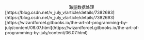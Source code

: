 <center>海量数据处理</center>
[https://blog.csdn.net/v_july_v/article/details/7382693](https://blog.csdn.net/v_july_v/article/details/7382693)
[https://wizardforcel.gitbooks.io/the-art-of-programming-by-july/content/06.07.html](https://wizardforcel.gitbooks.io/the-art-of-programming-by-july/content/06.07.html)
